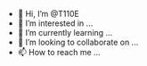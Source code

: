 - 👋 Hi, I’m @T110E
- 👀 I’m interested in ...
- 🌱 I’m currently learning ...
- 💞️ I’m looking to collaborate on ...
- 📫 How to reach me ...

<!---
T110E/T110E is a ✨ special ✨ repository because its `README.md` (this file) appears on your GitHub profile.
You can click the Preview link to take a look at your changes.
--->
